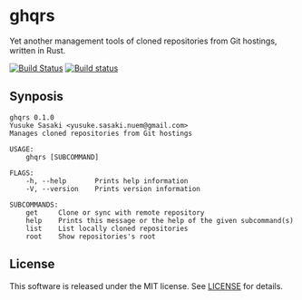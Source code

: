 # ghqrs

Yet another management tools of cloned repositories from Git hostings, written in Rust.

[![Build Status](https://travis-ci.org/ubnt-intrepid/ghqrs.svg?branch=master)](https://travis-ci.org/ubnt-intrepid/ghqrs)
[![Build status](https://ci.appveyor.com/api/projects/status/92oteveaufy3ia4u?svg=true)](https://ci.appveyor.com/project/ubnt-intrepid/ghqrs)

## Synposis

```
ghqrs 0.1.0
Yusuke Sasaki <yusuke.sasaki.nuem@gmail.com>
Manages cloned repositories from Git hostings

USAGE:
    ghqrs [SUBCOMMAND]

FLAGS:
    -h, --help       Prints help information
    -V, --version    Prints version information

SUBCOMMANDS:
    get     Clone or sync with remote repository
    help    Prints this message or the help of the given subcommand(s)
    list    List locally cloned repositories
    root    Show repositories's root
```

## License
This software is released under the MIT license. See [LICENSE](LICENSE) for details.
